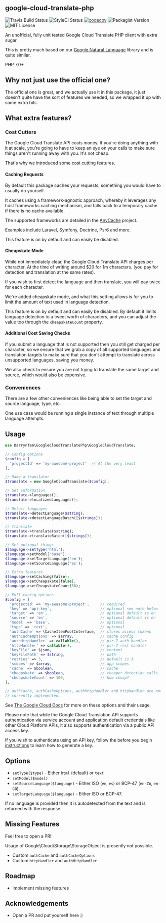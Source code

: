 ## google-cloud-translate-php

![Travis Build Status](https://travis-ci.org/darrynten/google-cloud-translate-php.svg?branch=master)
![StyleCI Status](https://styleci.io/repos/81687310/shield?branch=master)
[![codecov](https://codecov.io/gh/darrynten/google-cloud-translate-php/branch/master/graph/badge.svg)](https://codecov.io/gh/darrynten/google-cloud-translate-php)
![Packagist Version](https://img.shields.io/packagist/v/darrynten/google-cloud-translate-php.svg)
![MIT License](https://img.shields.io/github/license/darrynten/google-cloud-translate-php.svg)

An unofficial, fully unit tested Google Cloud Translate PHP client with 
extra sugar.

This is pretty much based on our [Google Natural Language](https://github.com/darrynten/google-natural-language-php)
library and is quite similar.

PHP 7.0+

## Why not just use the official one?

The official one is great, and we actually use it in this package, it
just doesn't quite have the sort of features we needed, so we wrapped
it up with some extra bits.

## What extra features?

### Cost Cutters

The Google Cloud Translate API costs money. If you're doing anything
with it at scale, you're going to have to keep an eye on your calls to
make sure things aren't running away with you. It's not cheap.

That's why we introduced some cost cutting features.

#### Caching Requests

By default this package caches your requests, something you would have
to usually do yourself.

It caches using a framework-agnostic approach, whereby it leverages any
host frameworks caching mechanism, and falls back to a temporary cache
if there is no cache available.

The supported frameworks are detailed in the [AnyCache](https://github.com/darrynten/any-cache) project.

Examples include Laravel, Symfony, Doctrine, Psr6 and more.

This feature is on by default and can easily be disabled.

#### Cheapskate Mode

While not immediately clear, the Google Cloud Translate API charges per
character. At the time of writing around $20 for 1m characters. (you pay
for detection and translation at the same rates).

If you wish to first detect the language and then translate, you will
pay twice for each character.

We're added cheapskate mode, and what this setting allows is for you to
limit the amount of text used in language detection.

This feature is on by default and can easily be disabled. By default it
limits language detection to a tweet worth of characters, and you can
adjust the value too through the `cheapskateCount` property.

#### Additional Cost Saving Checks

If you submit a language that is not supported then you still get charged
per character, so we ensure that we grab a copy of all supported languages
and translation targets to make sure that you don't attempt to translate
across unsupported languages, saving you money.

We also check to ensure you are not trying to translate the same target
and source, which would also be expensive.

### Conveniences

There are a few other conveniences like being able to set the target and
source language, type, etc.

One use case would be running a single instance of text through
multiple language attempts.

## Usage

```php
use DarrynTen\GoogleCloudTranslatePhp\GoogleCloudTranslate;

// Config options
$config = [
  'projectId' => 'my-awesome-project'  // At the very least
];

// Make a translator
$translate = new GoogleCloudTranslate($config);

// Get information
$translate->languages();
$translate->localizedLanguages();

// Detect languages
$translate->detectLanguage($string);
$translate->detectLanguageBatch([$strings]);

// Translate
$translate->translate($string);
$translate->translateBatch([$strings]);

// Set optional things
$language->setType('html');
$language->setModel('base');
$language->setTargetLanguage('en');
$language->setSourceLanguage('es');

// Extra features
$language->setCaching(false);
$language->setCheapskate(false);
$language->setCheapskateCount(50);

// Full config options
$config = [
  'projectId' => 'my-awesome-project',     // required
  'key' => 'api-key',                      // optional see note below
  'target' => 'en',                        // optional default is en
  'source' => 'en',                        // optional default is en
  'model' => 'base',                       // optional
  'type' => 'text',                        // optional
  'authCache' => \CacheItemPoolInterface,  // stores access tokens
  'authCacheOptions' => $array,            // cache config
  'authHttpHandler' => callable(),         // psr-7 auth handler
  'httpHandler' => callable(),             // psr-7 rest handler
  'keyFile' => $json,                      // content
  'keyFilePath' => $string,                // path
  'retries' => 3,                          // default is 3
  'scopes' => $array,                      // app scopes
  'cache' => $boolean,                     // cache
  'cheapskate' => $boolean,                // cheaper detection calls
  'cheapskateCount' => 100,                // how cheap?
];

// authCache, authCacheOptions, authHttpHandler and httpHandler are not
// currently implemented.
```

See [The Google Cloud Docs](https://googlecloudplatform.github.io/google-cloud-php/#/docs/v0.22.0/translate/translateclient)
for more on these options and their usage.

Please note that while the Google Cloud Translation API supports
authentication via service account and application default credentials
like other Cloud Platform APIs, it also supports authentication via a
public API access key.

If you wish to authenticate using an API key, follow the before you begin
[instructions](https://cloud.google.com/translate/docs/translating-text#before-you-begin)
to learn how to generate a key.

## Options

* `setType($type)` - Either `html` (default) or `text`
* `setModel($model)`
* `setSourceLanguage($language)` - Either ISO (`en`, `es`) or BCP-47 (`en-ZA`, `en-GB`).
* `setTargetLanguage($language)` - Either ISO or BCP-47.

If no language is provided then it is autodetected from the text and
is returned with the response.

## Missing Features

Feel free to open a PR!

Usage of Google\Cloud\Storage\StorageObject is presently not possible.

* Custom `authCache` and `authCacheOptions`
* Custom `httpHandler` and `authHttpHandler`

## Roadmap

* Implement missing features

## Acknowledgements

* Open a PR and put yourself here :)
